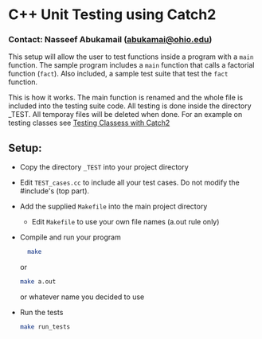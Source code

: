  # C++ Unit Testing using Catch2

### Contact: Nasseef Abukamail (abukamai@ohio.edu)

This setup will allow the user to test functions inside a program with a ```main``` function. The sample program includes a ```main``` function that calls a factorial function (```fact```). Also included, a sample test suite that test the ```fact   ``` function.

This is how it works. The main function is renamed and the whole file is included into the testing suite code. All testing is done inside the directory _TEST. All temporay files will be deleted when done. For an example on testing classes see [Testing Classess with Catch2](https://github.com/nasseef/catch-classes)

## Setup:
* Copy the directory ```_TEST``` into your project directory
* Edit ```TEST_cases.cc``` to include all your test cases. Do not modify the #include's (top part).
* Add the supplied ```Makefile``` into the main project directory
  * Edit ```Makefile``` to use your own file names (a.out rule only)
* Compile and run your program
  ```sh
    make
    ```
    or
    ```sh
    make a.out
    ```
    or whatever name you decided to use
  
* Run the tests
  
    ```sh
    make run_tests
    ```

